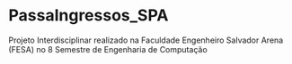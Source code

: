 # PassaIngressos_SPA
Projeto Interdisciplinar realizado na Faculdade Engenheiro Salvador Arena (FESA) no 8 Semestre de Engenharia de Computação
